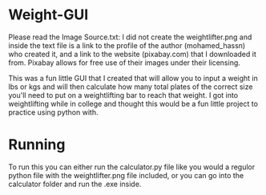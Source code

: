# Weight-GUI

Please read the Image Source.txt: I did not create the weightlifter.png and inside the text file is a link to the profile of the author (mohamed_hassn) who created it, and a link to the website (pixabay.com) that I downloaded it from. Pixabay allows for free use of their images under their licensing.

This was a fun little GUI that I created that will allow you to input a weight in lbs or kgs and will then calculate how many total plates of the correct size you'll need to put on a weightlifting bar to reach that weight. I got into weightlifting while in college and thought this would be a fun little project to practice using python with.

# Running
To run this you can either run the calculator.py file like you would a regulor python file with the weightlifter.png file included, or you can go into the calculator folder and run the .exe inside.
